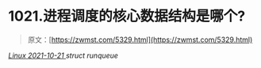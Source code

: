 <!--yml
category: 未分类
date: 0001-01-01 00:00:00
--->

# 1021.进程调度的核心数据结构是哪个?

> 原文：[https://zwmst.com/5329.html](https://zwmst.com/5329.html)

   [ *Linux* ](https://zwmst.com/linux)*[ <time datetime="2021-10-21T23:57:58+08:00"> 2021-10-21 </time> ](https://zwmst.com/5329.html)  struct runqueue*